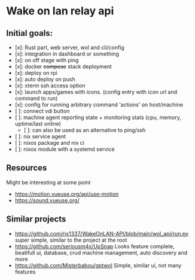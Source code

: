 # Wake on lan relay api

## Initial goals:

- [x]: Rust part, web server, wol and cli/config
- [x]: integration in dashboard or something
- [x]: on off stage with ping
- [x]: docker ~~compose~~ stack deployment
- [x]: deploy on rpi
- [x]: auto deploy on push
- [x]: xterm ssh access option
- [x]: launch apps/games with icons. (config entry with icon url and command to run)
- [x]: config for running arbitrary command 'actions' on host/machine
- [ ]: connect vdi button
- [ ]: machine agent reporting state + monitoring stats (cpu, memory, uptime/last online)
  - [ ]: can also be used as an alternative to ping/ssh
- [ ]: nix service agent
- [ ]: nixos package and nix ci
- [ ]: nixos module with a systemd service

## Resources

Might be interesting at some point

- https://motion.vueuse.org/api/use-motion
- https://sound.vueuse.org/

## Similar projects

- https://github.com/rix1337/WakeOnLAN-API/blob/main/wol_api/run.py
  super simple, similar to the project at the root
- https://github.com/seriousm4x/UpSnap
  Looks feature complete, beatifull ui, database, crud machine management, auto discovery and more
- https://github.com/Misterbabou/gptwol
  Simple, similar ui, not many features
